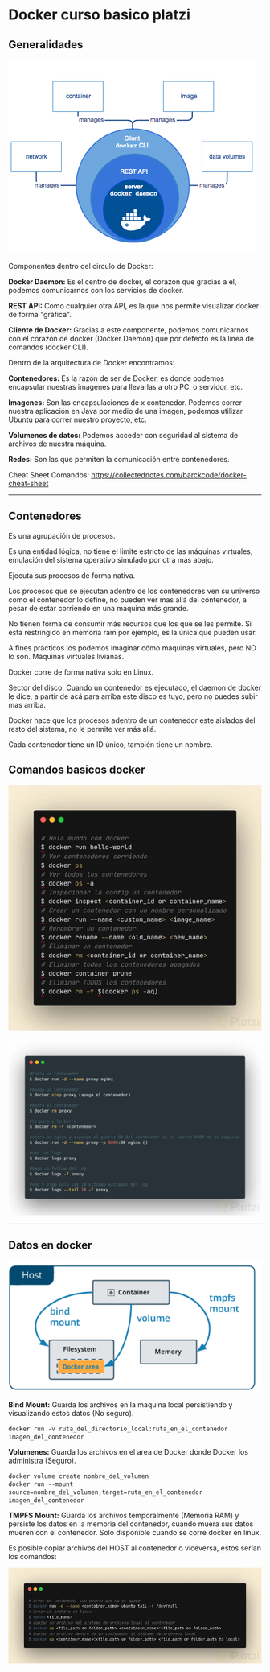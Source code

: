 # Docker curso basico platzi

## Generalidades

![Componentes docker](imagenes/componentes_docker.png)

Componentes dentro del circulo de Docker:

**Docker Daemon:** Es el centro de docker, el corazón que gracias a el, podemos comunicarnos con los servicios de docker.

**REST API:** Como cualquier otra API, es la que nos permite visualizar docker de forma "gráfica".

**Cliente de Docker:** Gracias a este componente, podemos comunicarnos con el corazón de docker (Docker Daemon) que por defecto es la línea de comandos (docker CLI).

Dentro de la arquitectura de Docker encontramos:

**Contenedores:** Es la razón de ser de Docker, es donde podemos encapsular nuestras imagenes para llevarlas a otro PC, o servidor, etc.

**Imagenes:** Son las encapsulaciones de x contenedor. Podemos correr nuestra aplicación en Java por medio de una imagen, podemos utilizar Ubuntu para correr nuestro proyecto, etc.

**Volumenes de datos:** Podemos acceder con seguridad al sistema de archivos de nuestra máquina.

**Redes:** Son las que permiten la comunicación entre contenedores.

Cheat Sheet Comandos: https://collectednotes.com/barckcode/docker-cheat-sheet

---
## Contenedores

Es una agrupación de procesos.

Es una entidad lógica, no tiene el limite estricto de las máquinas virtuales, emulación del sistema operativo simulado por otra más abajo.

Ejecuta sus procesos de forma nativa.

Los procesos que se ejecutan adentro de los contenedores ven su universo como el contenedor lo define, no pueden ver mas allá del contenedor, a pesar de estar corriendo en una maquina más grande.

No tienen forma de consumir más recursos que los que se les permite. Si esta restringido en memoria ram por ejemplo, es la única que pueden usar.

A fines prácticos los podemos imaginar cómo maquinas virtuales, pero NO lo son. Máquinas virtuales livianas.

Docker corre de forma nativa solo en Linux.

Sector del disco: Cuando un contenedor es ejecutado, el daemon de docker le dice, a partir de acá para arriba este disco es tuyo, pero no puedes subir mas arriba.

Docker hace que los procesos adentro de un contenedor este aislados del resto del sistema, no le permite ver más allá.

Cada contenedor tiene un ID único, también tiene un nombre.

## Comandos basicos docker
![comandos basicos](imagenes/comandos_basicos.png)

![comandos exponer contenedores](imagenes/exponer_contenedores.png)

---
## Datos en docker

![tipos de datos](imagenes/tipos_de_datos.png)

**Bind Mount:** Guarda los archivos en la maquina local persistiendo y visualizando estos datos (No seguro).

```Docker
docker run -v ruta_del_directorio_local:ruta_en_el_contenedor imagen_del_contenedor
```

**Volumenes:** Guarda los archivos en el area de Docker donde Docker los administra (Seguro).

```Docker
docker volume create nombre_del_volumen
docker run --mount source=nombre_del_volumen,target=ruta_en_el_contenedor imagen_del_contenedor
```

**TMPFS Mount:** Guarda los archivos temporalmente (Memoria RAM) y persiste los datos en la memoria del contenedor, cuando muera sus datos mueren con el contenedor. Solo disponible cuando se corre docker en linux.

Es posible copiar archivos del HOST al contenedor o viceversa, estos serían los comandos:

![copy commands](imagenes/copy_commands.png)
